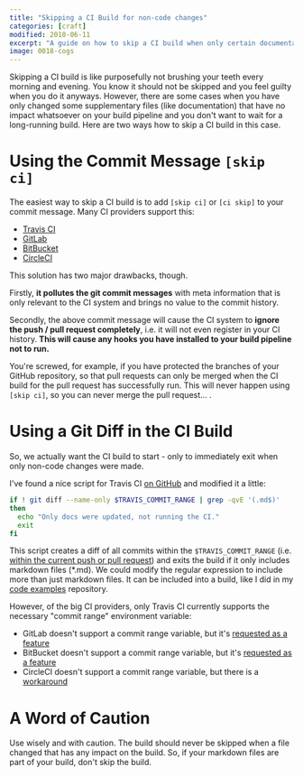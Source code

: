 ```yaml
---
title: "Skipping a CI Build for non-code changes"
categories: [craft]
modified: 2018-06-11
excerpt: "A guide on how to skip a CI build when only certain documentation files have changed."
image: 0018-cogs
---
```




Skipping a CI build is like purposefully not brushing your teeth every morning and evening.
You know it should not be skipped and you feel guilty when you do it anyways.
However, there are some cases when you have only changed some supplementary files
(like documentation) that have no impact whatsoever on your build pipeline and you don't want to wait for a
long-running build. Here are two ways how to skip a CI build in this case.

# Using the Commit Message `[skip ci]` 

The easiest way to skip a CI build is to add `[skip ci]` or `[ci skip]` to your
commit message. Many CI providers support this:

* [Travis CI](https://docs.travis-ci.com/user/customizing-the-build#Skipping-a-build)
* [GitLab](https://docs.gitlab.com/ee/ci/yaml/#skipping-jobs)
* [BitBucket](https://confluence.atlassian.com/bitbucket/bitbucket-pipelines-faq-827104769.html)
* [CircleCI](https://circleci.com/docs/1.0/skip-a-build/#1-ci-skip-in-commit-title)

This solution has two major drawbacks, though. 

Firstly, **it pollutes the git commit messages** with meta information that is only relevant
to the CI system and brings no value to the commit history.

Secondly, the above commit message will cause the CI system to **ignore the push / pull request
completely**, i.e. it will not even register in your CI history. **This will cause
any hooks you have installed to your build pipeline not to run.** 

You're screwed, for example, if you have protected the branches of your GitHub 
repository, so that pull requests can only be merged when the CI build for the pull request has successfully run.
This will never happen using `[skip ci]`, so you can never merge the pull request... .

# Using a Git Diff in the CI Build

So, we actually want the CI build to start - only to immediately exit when only non-code changes
were made.

I've found a nice script for Travis CI [on GitHub](https://github.com/google/EarlGrey/pull/383/files/3b38a5dea36a88aba42a42931e77a7c5429a1837)
and modified it a little:

```bash
if ! git diff --name-only $TRAVIS_COMMIT_RANGE | grep -qvE '(.md$)'
then
  echo "Only docs were updated, not running the CI."
  exit
fi
```

This script creates a diff of all commits within the `$TRAVIS_COMMIT_RANGE` (i.e. [within the current push or pull request](https://docs.travis-ci.com/user/environment-variables/)) and exits the build
if it only includes markdown files (*.md). We could modify the regular expression to include
more than just markdown files. It can be included into a build, like I did in my [code examples](https://github.com/thombergs/code-examples/blob/master/.travis.yml) repository.

However, of the big CI providers, only Travis CI currently supports the necessary "commit range" environment
variable: 

* GitLab doesn't support a commit range variable, but it's [requested as a feature](https://gitlab.com/gitlab-org/gitlab-ce/issues/37863)
* BitBucket doesn't support a commit range variable, but it's [requested as a feature](https://bitbucket.org/site/master/issues/15892/present-a-commit-range-environment)
* CircleCI doesn't support a commit range variable, but there is a [workaround](https://discuss.circleci.com/t/get-list-of-commits-in-build/15725)

# A Word of Caution

Use wisely and with caution. The build should never be skipped when a file changed that has any impact
on the build. So, if your markdown files are part of your build, don't skip the build.  
